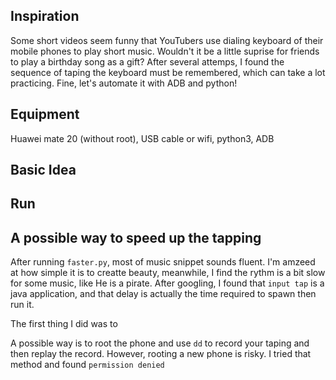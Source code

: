 ## Inspiration
Some short videos seem funny that YouTubers use dialing keyboard of their mobile phones to play short music. Wouldn't it be a little 
suprise for friends to play a birthday song as a gift? After several attemps, I found the sequence of taping the keyboard must be
remembered, which can take a lot practicing. Fine, let's automate it with ADB and python!
## Equipment
Huawei mate 20 (without root), USB cable or wifi, python3, ADB 
## Basic Idea
## Run
## A possible way to speed up the tapping
After running `faster.py`, most of music snippet sounds fluent. I'm amzeed at how simple it is to creatte beauty, meanwhile, I find the 
rythm is a bit slow for some music, like He is a pirate. After googling, I found that `input tap` is a java application, and that delay
is actually the time required to spawn then run it.

The first thing I did was to 

A possible way is to root the phone and use `dd` to record your taping and then replay the record. However, rooting a new phone is risky.
I tried that method and found `permission denied` 

